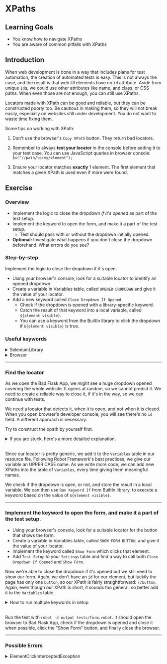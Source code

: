 # XPaths

## Learning Goals

- You know how to navigate XPaths
- You are aware of common pitfalls with XPaths

## Introduction

When web development is done in a way that includes plans for test automation,
the creation of automated tests is easy. This is not always the case, and the
result is that web UI elements have no `id` attribute. Aside from unique `id`s,
we could use other attributes like name, and class, or CSS paths. When even
those are not enough, you can still use XPaths.

Locators made with XPath can be good and reliable, but they can be constructed
poorly too. Be cautious in making them, so they will not break easily, especially
on websites still under development. You do not want to waste time fixing them.

Some tips on working with XPath:

1. Don't use the browser's `Copy XPath` button. They return bad locators.

2. Remember to always **test your locator** in the console before adding it to
your test case. You can use JavaScript queries in browser console:
`$x("//path/to/my/element");`

3. Ensure your locator matches **exactly** 1 element. The first element that
matches a given XPath is used even if more were found.

## Exercise

### Overview

- Implement the logic to close the dropdown _if it's opened_ as part of the test setup.
- Implement the keyword to open the form, and make it a part of the test setup.
  - Test should pass with or without the dropdown initially opened.
- **Optional:** Investigate what happens if you don't close the dropdown beforehand.
What errors do you see?

### Step-by-step

Implement the logic to close the dropdown if it's open.

- Using your browser's console, look for a suitable locator to identify an opened dropdown.
- Create a variable in Variables table, called `OPENED DROPDOWN` and give it the value of your locator.
- Add a new keyword called `Close Dropdown If Opened`.
   - Check if the dropdown is opened with a library-specific keyword.
   - Catch the result of that keyword into a local variable, called `${element visible}`.
   - You can use a keyword from the BuiltIn library to click the dropdown if `${element visible}` is true.

### Useful keywords
<details>
  <summary>SeleniumLibrary</summary>

- Use BuiltIn library's `Run Keyword And Return Status` and SeleniumLibrary's `Page Should Contain Element` to check if the dropdown is opened.

</details> <!-- SeleniumLibrary -->

<details>
  <summary>Browser</summary>

- Use `Get Element State` with `visible` as the state and store it in a variable.

</details> <!-- Browser -->

---
### Find the locator


As we open the Bad Flask App, we _might_ see a huge dropdown opened
covering the whole website. It opens at random, so we cannot predict it. We need to
create a reliable way to close it, if it's in the way, so we can continue with tests.

We need a locator that detects it, when it is open, and not when it is closed. When you
open browser's developer console, you will see there's no `id` field. A different approach
is necessary.

Try to construct the xpath by yourself first.
<details>
  <summary>If you are stuck, here's a more detailed explanation.</summary>

The dropdown button is an
`a` element, which has classes we could use, for example `dropdown-toggle`. However, there's a similar, but hidden `a`
element before in the HTML, so we can't use that `a` alone. Instead, we can use its parent
`div` element to handle the click, as it is the size of the button. Also, it has a class called `open` when the dropdown is opened which disappears when it's closed. So, in other words _if_ the `div` element has a class called `open`, we can click it to close it.

So the xpath that we can use here is `//div[contains(@class, 'open')]`.

> :bulb: Bad Flask App's code is deceptive. When you click the dropdown in your browser window, there is an additional attribute
> added to the dropdown element: `aria-expanded: "true"` (or `false`). However, using this
> **doesn't** work, since the element doesn't have that attribute when the page is
> initially loaded. It loads the first time the element is clicked.
>
> In this case, we could've also used the `style="display: none;"` attribute of the first
> `a` element to determinate our dropdown element. Yet another way would be to check if the `ul` with class
> `dropdown-menu` is visible in the page, after checking that the page is fully loaded, to avoid
> creating race conditions. Often with XPaths, there is more than "one true answer".

</details> <!-- Constructing the xpath. Here's a more detailed explanation. -->
<br/>

Since our locator is pretty generic, we add it to the `Variables` table in our resource file.
Following Robot Framework's best practices, we give our
variable an UPPER CASE name. As we write more code, we can add new XPaths into the table of `Variables`, every time giving them meaningful names.

We check if the dropdown is open, or not, and store the result in a local variable. We can then use `Run Keyword If` from BuiltIn library, to execute a keyword based on the value of `${element visible}`.

---

### Implement the keyword to open the form, and make it a part of the test setup.

- Using your browser's console, look for a suitable locator for the button that shows the form.
- Create a variable in Variables table, called `SHOW FORM BUTTON`, and give it the value of your locator.
- Implement the keyword called `Show Form` which clicks that element.
- Add `Test Setup` to your `Settings` table and find a way to call both `Close Dropdown If Opened` and `Show Form`.

Now we're able to close the dropdown if it's opened but we still need to show our form.
Again, we don't have an `id` for our element, but luckily the page has only one `button`,
so our XPath is fairly straightforward: `//button`. Again, even though our XPath is short,
it sounds too general, so better add it to the `Variables` table.

<details>
  <summary>How to run multiple keywords in setup</summary>
Now we have two new keywords: one that closes the dropdown if it is opened and one
that clicks the `SHOW FORM BUTTON`. Let's add this to our `Test Setup`. We could
write a wrapper keyword that calls both our new keywords, or we can use the `Run Keywords`
keyword from the BuiltIn library directly. Using `Run Keywords` is a way to group
keywords into a single step if needed. We can link different keywords with `AND` after
each keyword and its parameters.

> It's possible that your line becomes quite long when you call multiple keywords.
> You can always split your keywords into multiple lines using `...` at the beginning
> of the next line.
>
> E.g.
>
> ```robot
> *** Settings ***
> Test Setup    Run Keywords
> ...           My First Keyword
> ...           AND
> ...           My Second Keyword
> ```

</details> <!-- Setup multiple keywords -->
<br />

Run the test with `robot -d output tests/form.robot`.
It should open the browser to Bad Flask App, check if the dropdown is opened and close it
when possible, click the "Show Form" button, and finally close the browser.

---

### Possible Errors

<details>
  <summary>ElementClickInterceptedException</summary>

If you don't close the dropdown you might get an error which says something like this:

```text
ElementClickInterceptedException: Message: element click intercepted: Element <button id="showForm" style="width: 100px; margin: -100 auto 20 auto;">...</button> is not clickable at point (120, 206). Other element would receive the click: <ul class="dropdown-menu" role="menu" aria-labelledby="dLabel">...</ul>
```

This means that you're trying to access an element that is _behind_ another element.
If you try to click the area where the element is, but another element is on top of it, that top
element will receive our click instead, just as if a human was interacting with it. This occurs even
if the top element is completely transparent.

This is common with hover tooltips or menus. Some fields are hidden
behind other elements, and typically you need to close a menu or move your
cursor somewhere else to make the hover go away. For example, some forms
show helpful tooltips, but when a tooltip covers the "Submit" button,
your test execution will fail.

</details>
